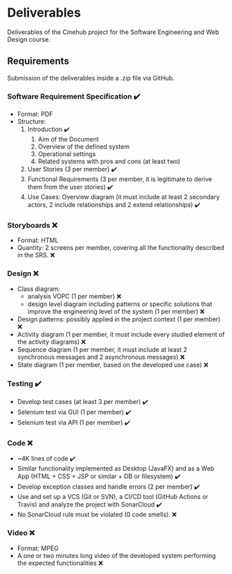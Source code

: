 # Deliverables

Deliverables of the Cinehub project for the Software Engineering and Web Design course.

## Requirements

Submission of the deliverables inside a .zip file via GitHub.

### Software Requirement Specification :heavy_check_mark:

- Format: PDF
- Structure:
    1. Introduction :heavy_check_mark:
        1. Aim of the Document
        2. Overview of the defined system
        3. Operational settings
        4. Related systems with pros and cons (at least two)
    2. User Stories (3 per member) :heavy_check_mark:
    3. Functional Requirements (3 per member, it is legitimate to derive them from the user stories) :heavy_check_mark:
    4. Use Cases: Overview diagram (it must include at least 2 secondary actors, 2 include relationships and 2 extend relationships) :heavy_check_mark:

### Storyboards :x:

- Format: HTML
- Quantity: 2 screens per member, covering all the functionality described in the SRS. :x:

### Design :x:

- Class diagram:
    * analysis VOPC (1 per member) :x:
    * design level diagram including patterns or specific solutions that improve the engineering level of the system (1 per member) :x:
- Design patterns: possibly applied in the project context (1 per member) :x:
- Activity diagram (1 per member, it must include every studied element of the activity diagrams) :x:
- Sequence diagram (1 per member, it must include at least 2 synchronous messages and 2 asynchronous messages) :x:
- State diagram (1 per member, based on the developed use case) :x:

### Testing :heavy_check_mark:

- Develop test cases (at least 3 per member) :heavy_check_mark:
- Selenium test via GUI (1 per member) :heavy_check_mark:
- Selenium test via API (1 per member) :heavy_check_mark:

### Code :x:

- ~4K lines of code :heavy_check_mark:
- Similar functionality implemented as Desktop (JavaFX) and as a Web App (HTML + CSS + JSP or similar + DB or filesystem) :heavy_check_mark:
- Develop exception classes and handle errors (2 per member) :heavy_check_mark:
- Use and set up a VCS (Git or SVN), a CI/CD tool (GitHub Actions or Travis) and analyze the project with SonarCloud :heavy_check_mark:
- No SonarCloud rule must be violated (0 code smells). :x:

### Video :x:

- Format: MPEG
- A one or two minutes long video of the developed system performing the expected functionalities :x:
